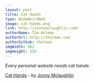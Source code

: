 ```yaml
---
layout: post
title: Cat Hands
type: WideWeirdWeb
image: cat-hands.png
link: http://jonnymclaughlin.com/
authorName: Tim Holman
authorUrl: http://tholman.com
authorGithub: tholman
imgWidth: 562
imgHeight: 350
---
```


_Every personal website needs cat hands._

[Cat Hands](http://jonnymclaughlin.com/) - by [Jonny Mclaughlin](http://jonnymclaughlin.com/about/)

